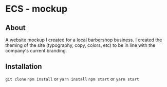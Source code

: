 # ECS - mockup

## About

A website mockup I created for a local barbershop business. I created the theming of the site (typography, copy, colors, etc) to be in line with the company's current branding.

## Installation

`git clone`
`npm install` or `yarn install`
`npm start` or `yarn start`
